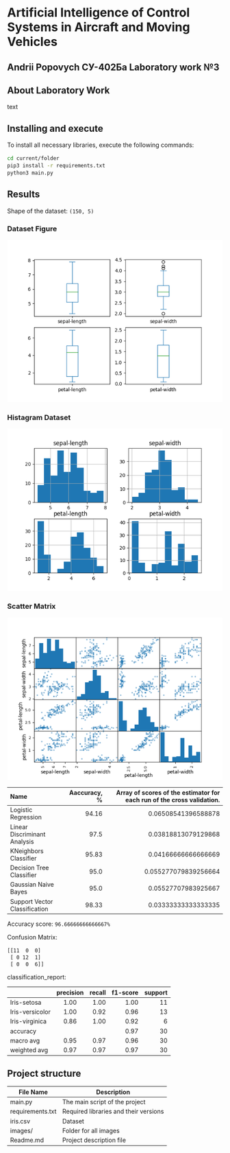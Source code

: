 # Artificial Intelligence of Control Systems in Aircraft and Moving Vehicles

## **Andrii Popovych** СУ-402Ба Laboratory work №3

## About Laboratory Work

text

## Installing and execute

To install all necessary libraries, execute the following commands:

```bash
cd current/folder
pip3 install -r requirements.txt
python3 main.py
```

## Results

Shape of the dataset: `(150, 5)`

### Dataset Figure

![Dataset Figure](./images/dataset_figure.png "Dataset Figure")

### Histagram Dataset

![Dataset Figure](./images/histagram_dataset.png "Dataset Figure")

### Scatter Matrix

![Dataset Figure](./images/scatter_matrix_dataset.png "Dataset Figure")

| Name                          | Aaccuracy, % | Array of scores of the estimator for each run of the cross validation. |
 :---            |    ----: |   ---: |
| Logistic Regression           | 94.16        | 0.06508541396588878                                                    |
| Linear Discriminant Analysis  | 97.5         | 0.03818813079129868                                                    |
| KNeighbors Classifier         | 95.83        | 0.04166666666666669                                                    |
| Decision Tree Classifier      | 95.0         | 0.055277079839256664                                                   |
| Gaussian Naive Bayes          | 95.0         | 0.05527707983925667                                                    |
| Support Vector Classification | 98.33        | 0.03333333333333335                                                    |

Accuracy score: `96.66666666666667%`

Confusion Matrix:

```text
[[11  0  0]
 [ 0 12  1]
 [ 0  0  6]]
```

classification_report:

|                 | precision | recall | f1-score | support |
| :---            |    :----: |   ---: |      ---:|   ---:  |
| Iris-setosa     | 1.00      | 1.00   | 1.00     | 11      |
| Iris-versicolor | 1.00      | 0.92   | 0.96     | 13      |
| Iris-virginica  | 0.86      | 1.00   | 0.92     | 6       |
| accuracy        |           |        | 0.97     | 30      |
| macro avg       | 0.95      | 0.97   | 0.96     | 30      |
| weighted avg    | 0.97      | 0.97   | 0.97     | 30      |

## Project structure

| File Name        | Description                           |
|------------------|---------------------------------------|
| main.py          | The main script of the project        |
| requirements.txt | Required libraries and their versions |
| iris.csv         | Dataset                               |
| images/          | Folder for all images                 |
| Readme.md        | Project description file              |
